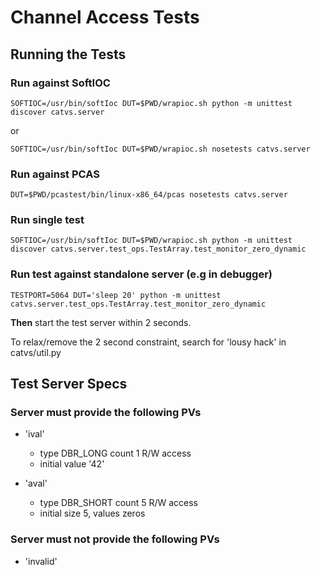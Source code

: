 # Channel Access Tests

## Running the Tests

### Run against SoftIOC

``
SOFTIOC=/usr/bin/softIoc DUT=$PWD/wrapioc.sh python -m unittest discover catvs.server
``

or

``
SOFTIOC=/usr/bin/softIoc DUT=$PWD/wrapioc.sh nosetests catvs.server
``

### Run against PCAS

``
DUT=$PWD/pcastest/bin/linux-x86_64/pcas nosetests catvs.server
``


### Run single test

``
SOFTIOC=/usr/bin/softIoc DUT=$PWD/wrapioc.sh python -m unittest discover catvs.server.test_ops.TestArray.test_monitor_zero_dynamic
``


### Run test against standalone server (e.g in debugger)

``
TESTPORT=5064 DUT='sleep 20' python -m unittest catvs.server.test_ops.TestArray.test_monitor_zero_dynamic
``

**Then** start the test server within 2 seconds.

To relax/remove the 2 second constraint, search for 'lousy hack' in catvs/util.py


## Test Server Specs

### Server must provide the following PVs

- 'ival'
  * type DBR_LONG count 1 R/W access
  * initial value '42'

- 'aval'
  * type DBR_SHORT count 5 R/W access
  * initial size 5, values zeros

### Server must not provide the following PVs

- 'invalid'
